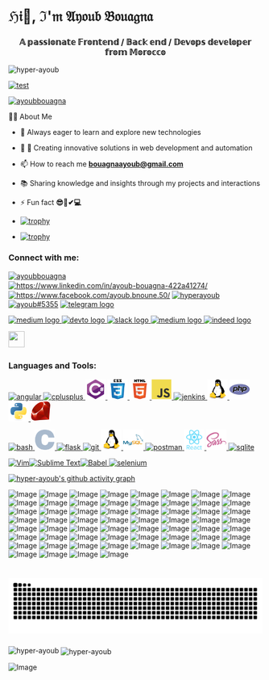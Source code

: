 <img src="https://img.etimg.com/thumb/width-1200,height-900,imgsize-638053,resizemode-1,msid-84146083/prime/technology-and-startups/booting-up-developer-economy-how-tech-startups-are-helping-coders-build-and-test-software-faster.jpg" alt="" align="right" width="600" >

<h1>   ℌ𝔦👋, ℑ'𝔪 𝔄𝔶𝔬𝔲𝔟 𝔅𝔬𝔲𝔞𝔤𝔫𝔞   </h1>
<h3 align="center">𝔸 𝕡𝕒𝕤𝕤𝕚𝕠𝕟𝕒𝕥𝕖 𝔽𝕣𝕠𝕟𝕥𝕖𝕟𝕕 / 𝔹𝕒𝕔𝕜 𝕖𝕟𝕕 / 𝔻𝕖𝕧𝕠𝕡𝕤 𝕕𝕖𝕧𝕖𝕝𝕠𝕡𝕖𝕣 𝕗𝕣𝕠𝕞 𝕄𝕠𝕣𝕠𝕔𝕔𝕠</h3>

<p align="left"> <img src="https://komarev.com/ghpvc/?username=hyper-ayoub&label=Profile%20views&color=0e75b6&style=flat" alt="hyper-ayoub" /> </p>
<a href="https://linktr.ee/hyperayoub" target="_blank" ">

![test](https://github.com/hyper-ayoub/hyper-ayoub/assets/133155846/825cb69c-6ab3-4fa0-b536-7895148c677e)

</a>
<p align="left"> <a href="https://twitter.com/ayoubbouagna" target="blank"><img src="https://img.shields.io/twitter/follow/ayoubbouagna?logo=twitter&style=for-the-badge" alt="ayoubbouagna" /></a> </p>
👨‍💻 About Me


- 🌱 Always eager to learn and explore new technologies

- 🔭 🎨 Creating innovative solutions in web development and automation

- 📫 How to reach me **bouagnaayoub@gmail.com**

- 📚 Sharing knowledge and insights through my projects and interactions

- ⚡ Fun fact **😎🧐✔💻**
- [![trophy](https://github-profile-trophy.vercel.app/?username=hyper-ayoub&theme=onedark)](https://github.com/ryo-ma/github-profile-trophy)
- [![trophy](https://github-profile-trophy.vercel.app/?username=hyper-ayoub)](https://github.com/ryo-ma/github-profile-trophy)
<h3 align="left">Connect with me:</h3>
<p align="left">
<a href="https://twitter.com/ayoubbouagna" target="blank"><img align="center" src="https://raw.githubusercontent.com/rahuldkjain/github-profile-readme-generator/master/src/images/icons/Social/twitter.svg" alt="ayoubbouagna" height="30" width="40" /></a>
<a href="https://www.linkedin.com/in/ayoub-bouagna-422a41274/" target="blank"><img align="center" src="https://raw.githubusercontent.com/rahuldkjain/github-profile-readme-generator/master/src/images/icons/Social/linked-in-alt.svg" alt="https://www.linkedin.com/in/ayoub-bouagna-422a41274/" height="30" width="40" /></a>
<a href="https://www.facebook.com/ayoub.bnoune.50/" target="blank"><img align="center" src="https://raw.githubusercontent.com/rahuldkjain/github-profile-readme-generator/master/src/images/icons/Social/facebook.svg" alt="https://www.facebook.com/ayoub.bnoune.50/" height="30" width="40" /></a>
<a href="https://instagram.com/hyperayoub" target="blank"><img align="center" src="https://raw.githubusercontent.com/rahuldkjain/github-profile-readme-generator/master/src/images/icons/Social/instagram.svg" alt="hyperayoub" height="30" width="40" /></a>
<a href="https://discordapp.com/users/735235695811231845" target="blank"><img align="center" src="https://raw.githubusercontent.com/rahuldkjain/github-profile-readme-generator/master/src/images/icons/Social/discord.svg" alt="ayoub#5355" height="30" width="40" /></a>
  <a href="https://t.me/hyperayoub" target="_blank">
    <img align=center src="https://raw.githubusercontent.com/maurodesouza/profile-readme-generator/master/src/assets/icons/social/telegram/default.svg" width="30" height="40" alt="telegram logo"  /> 
</a> <div>
<a href="https://medium.com/@bouagnaayoub">
<img src="https://raw.githubusercontent.com/maurodesouza/profile-readme-generator/master/src/assets/icons/social/medium/default.svg" width="52" height="40" alt="medium logo"  /> 
  
<a href="https://dev.to/ayoub_bouagna_95173db72b6">
 <img src="https://raw.githubusercontent.com/maurodesouza/profile-readme-generator/master/src/assets/icons/social/devto/default.svg" width="52" height="40" alt="devto logo"  />
  
</a>
<a href="https://join.slack.com/t/equipejasper/shared_invite/zt-2j3rg45tj-iTjF2Qe3zWw1oCddTYSSCA">
 <img src="https://raw.githubusercontent.com/maurodesouza/profile-readme-generator/master/src/assets/icons/social/slack/default.svg" width="40" height="40" alt="slack logo"  />
</a>
 <a href="https://learn.microsoft.com/fr-fr/users/ayoubbouagna-2288/" target="blank">
   <img src="https://img.icons8.com/?size=100&id=22989&format=png&color=000000" width="40" height="40" alt="medium logo"  /> 
 </a>
   <a href="https://profile.indeed.com/p/ayoubb-sl1w8jx" target="blan">
   <img src="https://img.icons8.com/?size=100&id=ehjUasU0xZbR&format=png&color=000000" width="40" height="40" alt="indeed logo"  /> 
 </a>
 </a>
 <p align="left"> <a href="https://www.threads.net/@hyperayoub.tech" target="_blank" rel="noreferrer"> <picture> <source media="(prefers-color-scheme: dark)" srcset="https://raw.githubusercontent.com/danielcranney/readme-generator/main/public/icons/socials/threads-dark.svg" /> <source media="(prefers-color-scheme: light)" srcset="https://raw.githubusercontent.com/danielcranney/readme-generator/main/public/icons/socials/threads.svg" /> <img src="https://raw.githubusercontent.com/danielcranney/readme-generator/main/public/icons/socials/threads.svg" width="32" height="32" /> </picture> </a></p>
</div>
</p>
<h3 align="left">Languages and Tools:</h3>
<p align="left"> <a href="https://angular.io" target="_blank" rel="noreferrer"> <img src="https://angular.io/assets/images/logos/angular/angular.svg" alt="angular" width="40" height="40"/> </a> <a href="https://getbootstrap.com" target="_blank" rel="noreferrer"> <img src="https://raw.githubusercontent.com/danielcranney/readme-generator/main/public/icons/skills/bootstrap-colored.svg"src="https://raw.githubusercontent.com/devicons/devicon/master/icons/cplusplus/cplusplus-original.svg" alt="cplusplus" width="40" height="40"/> </a> <a href="https://www.w3schools.com/cs/" target="_blank" rel="noreferrer"> <img src="https://raw.githubusercontent.com/devicons/devicon/master/icons/csharp/csharp-original.svg" alt="csharp" width="40" height="40"/> </a> <a href="https://www.w3schools.com/css/" target="_blank" rel="noreferrer"> <img src="https://raw.githubusercontent.com/devicons/devicon/master/icons/css3/css3-original-wordmark.svg" alt="css3" width="40" height="40"/> </a> <a href="https://www.w3.org/html/" target="_blank" rel="noreferrer"> <img src="https://raw.githubusercontent.com/devicons/devicon/master/icons/html5/html5-original-wordmark.svg" alt="html5" width="40" height="40"/> </a> <a href="https://developer.mozilla.org/en-US/docs/Web/JavaScript" target="_blank" rel="noreferrer"> <img src="https://raw.githubusercontent.com/devicons/devicon/master/icons/javascript/javascript-original.svg" alt="javascript" width="40" height="40"/> </a> <a href="https://www.jenkins.io" target="_blank" rel="noreferrer"> <img src="https://www.vectorlogo.zone/logos/jenkins/jenkins-icon.svg" alt="jenkins" width="40" height="40"/> </a> <a href="https://www.linux.org/" target="_blank" rel="noreferrer"> <img src="https://raw.githubusercontent.com/devicons/devicon/master/icons/linux/linux-original.svg" alt="linux" width="40" height="40"/> </a> <a href="https://www.php.net" target="_blank" rel="noreferrer"> <img src="https://raw.githubusercontent.com/devicons/devicon/master/icons/php/php-original.svg" alt="php" width="40" height="40"/> </a> <a href="https://www.python.org" target="_blank" rel="noreferrer"> <img src="https://raw.githubusercontent.com/devicons/devicon/master/icons/python/python-original.svg" alt="python" width="40" height="40"/> </a> <a href="https://www.ruby-lang.org/en/" target="_blank" rel="noreferrer"> <img src="https://raw.githubusercontent.com/devicons/devicon/master/icons/ruby/ruby-original.svg" alt="ruby" width="40" height="40"/> </a> </p>
<p align="left"> <a href="https://www.gnu.org/software/bash/" target="_blank" rel="noreferrer"> <img src="https://www.vectorlogo.zone/logos/gnu_bash/gnu_bash-icon.svg" alt="bash" width="40" height="40"/> </a> <a href="https://www.cprogramming.com/" target="_blank" rel="noreferrer"> <img src="https://raw.githubusercontent.com/devicons/devicon/master/icons/c/c-original.svg" alt="c" width="40" height="40"/> </a> <a href="https://flask.palletsprojects.com/" target="_blank" rel="noreferrer"> <img src="https://img.icons8.com/?size=100&id=MHcMYTljfKOr&format=png&color=000000" alt="flask" width="44" height="44"/> </a>  </a> <a href="https://git-scm.com/" target="_blank" rel="noreferrer"> <img src="https://www.vectorlogo.zone/logos/git-scm/git-scm-icon.svg" alt="git" width="40" height="40"/> </a> <a href="https://www.linux.org/" target="_blank" rel="noreferrer"> <img src="https://raw.githubusercontent.com/devicons/devicon/master/icons/linux/linux-original.svg" alt="linux" width="40" height="40"/> </a> <a href="https://www.mysql.com/" target="_blank" rel="noreferrer"> <img src="https://raw.githubusercontent.com/devicons/devicon/master/icons/mysql/mysql-original-wordmark.svg" alt="mysql" width="40" height="40"/> </a> <a href="https://postman.com" target="_blank" rel="noreferrer"> <img src="https://www.vectorlogo.zone/logos/getpostman/getpostman-icon.svg" alt="postman" width="40" height="40"/> </a> <a href="https://reactjs.org/" target="_blank" rel="noreferrer"> <img src="https://raw.githubusercontent.com/devicons/devicon/master/icons/react/react-original-wordmark.svg" alt="react" width="40" height="40"/> </a> <a href="https://sass-lang.com" target="_blank" rel="noreferrer"> <img src="https://raw.githubusercontent.com/devicons/devicon/master/icons/sass/sass-original.svg" alt="sass" width="40" height="40"/> </a> <a href="https://www.sqlite.org/" target="_blank" rel="noreferrer"> <img src="https://www.vectorlogo.zone/logos/sqlite/sqlite-icon.svg" alt="sqlite" width="40" height="40"/> </a> </p>
<p align="left">
  
<a href="https://www.vim.org/" target="_blank" rel="noreferrer"><img src="https://raw.githubusercontent.com/danielcranney/readme-generator/main/public/icons/skills/vim.svg" width="36" height="36" alt="Vim" /></a><a href="https://www.sublimetext.com/index2" target="_blank" rel="noreferrer"><img src="https://raw.githubusercontent.com/danielcranney/readme-generator/main/public/icons/skills/sublimetext.svg" width="36" height="36" alt="Sublime Text" /></a><a href="https://babeljs.io/" target="_blank" rel="noreferrer"><img src="https://raw.githubusercontent.com/danielcranney/readme-generator/main/public/icons/skills/babel-colored.svg" width="36" height="36" alt="Babel" /><a href="https://www.selenium.dev" target="_blank" rel="noreferrer"> <img src="https://raw.githubusercontent.com/detain/svg-logos/780f25886640cef088af994181646db2f6b1a3f8/svg/selenium-logo.svg" alt="selenium" width="40" height="40"/> </a>

[![hyper-ayoub's github activity graph](https://github-readme-activity-graph.vercel.app/graph?username=hyper-ayoub&theme=tokyo-night)](https://github.com/hyper-ayoub/github-readme-activity-graph)


<div>
  
  ![Image](https://github.com/user-attachments/assets/6813495f-6b50-4c63-a47e-710adfaa5a25)
  ![Image](https://github.com/user-attachments/assets/9be53e01-d197-42bc-84d4-0430aea55583)
  ![Image](https://github.com/user-attachments/assets/c76463f8-3774-4d76-a89e-87c5383e1f88)
  ![Image](https://github.com/user-attachments/assets/4a178c25-9a33-4de3-a43d-b68571238219)
  ![Image](https://github.com/user-attachments/assets/e8274e1f-9bea-4d7a-9af6-4ffd0018b287)
  ![Image](https://github.com/user-attachments/assets/9d27940a-57cd-4767-8e5e-27742cd6aabb)
  ![Image](https://github.com/user-attachments/assets/aff9748f-cc03-4422-8b30-7bc88c8d1256)
  ![Image](https://github.com/user-attachments/assets/36af6911-e1ee-479f-93dd-9f09d9da23a3)
  ![Image](https://github.com/user-attachments/assets/9894e797-eba2-44ab-8f7a-6b11ded0e0f7)
  ![Image](https://github.com/user-attachments/assets/94027361-c8a5-423c-95ff-39a9ce24a291)
  ![Image](https://github.com/user-attachments/assets/43ef09f0-96ed-4016-8866-d4a631f20779)
  ![Image](https://github.com/user-attachments/assets/d17815ab-1b98-4b2f-9c81-6d216fd5a745)
  ![Image](https://github.com/user-attachments/assets/135c74b4-8ad1-4832-9d04-59db3d8dd19d)
  ![Image](https://github.com/user-attachments/assets/1ed1686f-057a-4423-bce6-9c73e4df4ff3)
  ![Image](https://github.com/user-attachments/assets/d227a1ad-adb4-472e-97af-529b519ecbd3)
  ![Image](https://github.com/user-attachments/assets/62a274d2-aef8-4fd7-8896-47d5ff51d0b6)
  ![Image](https://github.com/user-attachments/assets/4bf77795-2d91-4c13-a095-133b9e65711a)
  ![Image](https://github.com/user-attachments/assets/1de055c9-2831-483a-bc91-5ca5512b8a64)
  ![Image](https://github.com/user-attachments/assets/c24b23a6-5618-4625-89b6-125a3ae10291)
  ![Image](https://github.com/user-attachments/assets/33ef0509-1971-4e31-87d5-d7e3830c1a98)
  ![Image](https://github.com/user-attachments/assets/3885ce1e-09aa-47a6-9941-8a97f38af177)
  ![Image](https://github.com/user-attachments/assets/b07b148b-80ac-4b39-90dd-e6298568a4d9)
  ![Image](https://github.com/user-attachments/assets/86ae0764-d20d-4fbf-b8ff-89267df21428)
  ![Image](https://github.com/user-attachments/assets/6a66373a-0859-499b-8a52-726c39c29323)
  ![Image](https://github.com/user-attachments/assets/9a9a24d0-b5f3-42fb-8561-2802409f3811)
  ![Image](https://github.com/user-attachments/assets/f5aa89c9-2495-4e55-940d-e5bd2ee6dd12)
  ![Image](https://github.com/user-attachments/assets/ee493a31-7d22-4536-aa4d-0f8b79b94310)
  ![Image](https://github.com/user-attachments/assets/bbccd867-56bf-457d-9451-bbab7ffa347b)
  ![Image](https://github.com/user-attachments/assets/c5fb8257-37f1-45b5-a924-d65cca0319bc)
  ![Image](https://github.com/user-attachments/assets/bd9ded7c-d665-4577-81a4-ed37b8704e6a)
  ![Image](https://github.com/user-attachments/assets/1690d4ba-ed83-4a2f-9d9d-40149f751508)
  ![Image](https://github.com/user-attachments/assets/d9f298a2-1c44-493d-ab24-f05174339db3)
  ![Image](https://github.com/user-attachments/assets/d6bd7641-a96d-4ccd-8588-39cd68c7001b)
  ![Image](https://github.com/user-attachments/assets/0249df28-34ff-4065-8986-bc7e76b3ea6c)
  ![Image](https://github.com/user-attachments/assets/96b44666-1e90-4750-8b12-333102371546)
  ![Image](https://github.com/user-attachments/assets/89c4a3f3-b616-4621-ad71-2ed2da9f8a5d)
  ![Image](https://github.com/user-attachments/assets/a0fd9844-4d44-48e0-88a9-8b07619ff434)
  ![Image](https://github.com/user-attachments/assets/38a3ff3a-c7e7-477b-b579-a6c82cb8f062)
  ![Image](https://github.com/user-attachments/assets/3eff6873-f2f9-4017-a348-e5604976b844)
  ![Image](https://github.com/user-attachments/assets/be815841-14b1-4f92-ad17-529dc688b726)
  ![Image](https://github.com/user-attachments/assets/438caadf-1589-4c52-ad48-01fed47af5c4)
  ![Image](https://github.com/user-attachments/assets/5e2ade77-3364-4ee3-89ca-cd639bbc665a)
  ![Image](https://github.com/user-attachments/assets/a3cee645-b7bc-4291-b151-ebfc3a38c024)
  ![Image](https://github.com/user-attachments/assets/150033dc-7979-4cba-b428-dbf7fe910e77)
  ![Image](https://github.com/user-attachments/assets/774f9116-ab39-475e-9da6-71acea48feb7)
  ![Image](https://github.com/user-attachments/assets/19951d2b-5113-48ea-8183-cc87da65f6b3)
  ![Image](https://github.com/user-attachments/assets/28907724-d6d1-4bd8-aff1-950afcbd59ab)
  ![Image](https://github.com/user-attachments/assets/ec864e4a-7c67-4b26-b252-2ce600bf3074)
  ![Image](https://github.com/user-attachments/assets/a0797bdf-f256-44a2-b076-135d5077038b)
  ![Image](https://github.com/user-attachments/assets/5349eee0-b499-478f-9139-6219627181f5)
  ![Image](https://github.com/user-attachments/assets/67ad9bff-d012-4c6c-bb52-3234ca89b316)
  ![Image](https://github.com/user-attachments/assets/6c2645c3-d617-4a32-b6e8-f090bee33302)
  ![Image](https://github.com/user-attachments/assets/f65ab49a-7709-4fa7-ac0a-6026167c4840)
  ![Image](https://github.com/user-attachments/assets/d131917b-0ef3-4a43-82d2-e6df2e16ca48)
  ![Image](https://github.com/user-attachments/assets/6b09fd77-72c4-42c7-867f-eeba1ac404a0)
  ![Image](https://github.com/user-attachments/assets/14edddae-efe7-4178-98f2-0bb258dcaef4)
  ![Image](https://github.com/user-attachments/assets/00aa10b6-3124-4a95-949a-b93250e624ba)
  ![Image](https://github.com/user-attachments/assets/0b7d3806-d468-4c33-a3d1-764442aa5a4a)
  ![Image](https://github.com/user-attachments/assets/74b1ca94-b344-4ce1-947f-3faf99ab3d09)
  ![Image](https://github.com/user-attachments/assets/10f65c59-fc16-45cd-946b-0eb534fac27d)
  
</div>

# ![snake gif](https://github.com/hyper-ayoub/hyper-ayoub/blob/output/github-contribution-grid-snake.svg)
<p><img align="left" src="https://github-readme-stats.vercel.app/api/top-langs?username=hyper-ayoub&show_icons=true&locale=en&layout=compact" alt="hyper-ayoub" /></p>
<p>&nbsp;<img align="center" src="https://github-readme-stats.vercel.app/api?username=hyper-ayoub&show_icons=true&locale=en" alt="hyper-ayoub" /></p>

![Image](https://github.com/user-attachments/assets/ed58b9ca-3fbb-4b5a-90a8-b010a05d5484)
